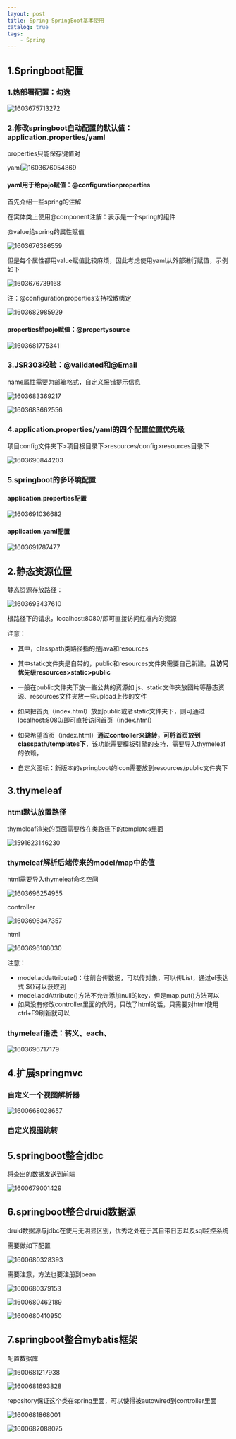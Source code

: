 ```yaml
---
layout: post
title: Spring-SpringBoot基本使用
catalog: true
tags:
    - Spring
---
```

## 1.Springboot配置

### 1.热部署配置：勾选

![1603675713272](https://gitee.com/chrisxyq/picgo/raw/master/img/1603675713272.png)

### 2.修改springboot自动配置的默认值：application.properties/yaml

properties只能保存键值对

yaml![1603676054869](https://gitee.com/chrisxyq/picgo/raw/master/img/1603676054869.png)

#### yaml用于给pojo赋值：@configurationproperties

首先介绍一些spring的注解

在实体类上使用@component注解：表示是一个spring的组件

@value给spring的属性赋值

![1603676386559](https://gitee.com/chrisxyq/picgo/raw/master/img/1603676386559.png)

但是每个属性都用value赋值比较麻烦，因此考虑使用yaml从外部进行赋值，示例如下

![1603676739168](https://gitee.com/chrisxyq/picgo/raw/master/img/1603676739168.png)

注：@configurationproperties支持松散绑定

![1603682985929](https://gitee.com/chrisxyq/picgo/raw/master/img/1603682985929.png)

#### properties给pojo赋值：@propertysource

![1603681775341](https://gitee.com/chrisxyq/picgo/raw/master/img/1603681775341.png)

### 3.JSR303校验：@validated和@Email

name属性需要为邮箱格式，自定义报错提示信息

![1603683369217](https://gitee.com/chrisxyq/picgo/raw/master/img/1603683369217.png)

![1603683662556](https://gitee.com/chrisxyq/picgo/raw/master/img/1603683662556.png)

### 4.application.properties/yaml的四个配置位置优先级

项目config文件夹下>项目根目录下>resources/config>resources目录下

![1603690844203](https://gitee.com/chrisxyq/picgo/raw/master/img/1603690844203.png)

### 5.springboot的多环境配置

#### application.properties配置

![1603691036682](https://gitee.com/chrisxyq/picgo/raw/master/img/1603691036682.png)

#### application.yaml配置

![1603691787477](https://gitee.com/chrisxyq/picgo/raw/master/img/1603691787477.png)

## 2.静态资源位置

静态资源存放路径：

![1603693437610](https://gitee.com/chrisxyq/picgo/raw/master/img/1603693437610.png)

根路径下的请求，localhost:8080/即可直接访问红框内的资源

注意：

- 其中，classpath类路径指的是java和resources
- 其中static文件夹是自带的，public和resources文件夹需要自己新建。且**访问优先级resources>static>public**
- 一般在public文件夹下放一些公共的资源如.js、static文件夹放图片等静态资源、resources文件夹放一些upload上传的文件
- 如果把首页（index.html）放到public或者static文件夹下，则可通过localhost:8080/即可直接访问首页（index.html）
- 如果希望首页（index.html）**通过controller来跳转，可将首页放到classpath/templates下**，该功能需要模板引擎的支持，需要导入thymeleaf的依赖，

- 自定义图标：新版本的springboot的icon需要放到resources/public文件夹下

## 3.thymeleaf

### html默认放置路径

thymeleaf渲染的页面需要放在类路径下的templates里面

![1591623146230](https://gitee.com/chrisxyq/picgo/raw/master/img/1591623146230.png)

### thymeleaf解析后端传来的model/map中的值

html需要导入thymeleaf命名空间

![1603696254955](https://gitee.com/chrisxyq/picgo/raw/master/img/1603696254955.png)

controller

![1603696347357](https://gitee.com/chrisxyq/picgo/raw/master/img/1603696347357.png)

html

![1603696108030](https://gitee.com/chrisxyq/picgo/raw/master/img/1603696108030.png)

注意：

- model.addattribute()：往前台传数据，可以传对象，可以传List，通过el表达式 ${}可以获取到
- model.addAttribute()方法不允许添加null的key，但是map.put()方法可以
- 如果没有修改controller里面的代码，只改了html的话，只需要对html使用ctrl+F9刷新就可以

### thymeleaf语法：转义、each、

![1603696717179](https://gitee.com/chrisxyq/picgo/raw/master/img/1603696717179.png)

## 4.扩展springmvc

### 自定义一个视图解析器

![1600668028657](https://gitee.com/chrisxyq/picgo/raw/master/img/1600668028657.png)

### 自定义视图跳转

## 5.springboot整合jdbc

将查出的数据发送到前端

![1600679001429](https://gitee.com/chrisxyq/picgo/raw/master/img/1600679001429.png)

## 6.springboot整合druid数据源

druid数据源与jdbc在使用无明显区别，优秀之处在于其自带日志以及sql监控系统

需要做如下配置

![1600680328393](https://gitee.com/chrisxyq/picgo/raw/master/img/1600680328393.png)

需要注意，方法也要注册到bean

![1600680379153](https://gitee.com/chrisxyq/picgo/raw/master/img/1600680379153.png)

![1600680462189](https://gitee.com/chrisxyq/picgo/raw/master/img/1600680462189.png)

![1600680410950](https://gitee.com/chrisxyq/picgo/raw/master/img/1600680410950.png)

## 7.springboot整合mybatis框架

配置数据库

![1600681217938](https://gitee.com/chrisxyq/picgo/raw/master/img/1600681217938.png)

![1600681693828](https://gitee.com/chrisxyq/picgo/raw/master/img/1600681693828.png)

repository保证这个类在spring里面，可以使得被autowired到controller里面

![1600681868001](https://gitee.com/chrisxyq/picgo/raw/master/img/1600681868001.png)

![1600682088075](https://gitee.com/chrisxyq/picgo/raw/master/img/1600682088075.png)

